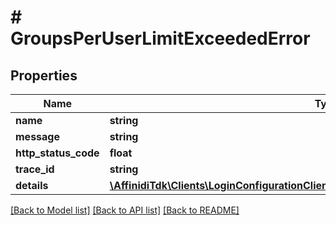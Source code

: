 # # GroupsPerUserLimitExceededError

## Properties

Name | Type | Description | Notes
------------ | ------------- | ------------- | -------------
**name** | **string** |  |
**message** | **string** |  |
**http_status_code** | **float** |  |
**trace_id** | **string** |  |
**details** | [**\AffinidiTdk\Clients\LoginConfigurationClient\Model\InvalidParameterErrorDetailsInner[]**](InvalidParameterErrorDetailsInner.md) |  | [optional]

[[Back to Model list]](../../README.md#models) [[Back to API list]](../../README.md#endpoints) [[Back to README]](../../README.md)
